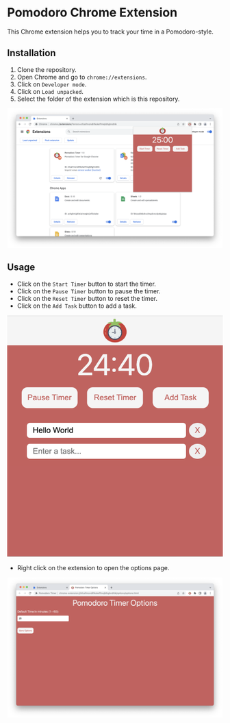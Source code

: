 # Pomodoro Chrome Extension

This Chrome extension helps you to track your time in a Pomodoro-style.

## Installation

1. Clone the repository.
2. Open Chrome and go to `chrome://extensions`.
3. Click on `Developer mode`.
4. Click on `Load unpacked`.
5. Select the folder of the extension which is this repository.

![](./screenshots/1.png)

## Usage

- Click on the `Start Timer` button to start the timer.
- Click on the `Pause Timer` button to pause the timer.
- Click on the `Reset Timer` button to reset the timer.
- Click on the `Add Task` button to add a task.

![](./screenshots/2.png)

- Right click on the extension to open the options page.

![](./screenshots/3.png)
